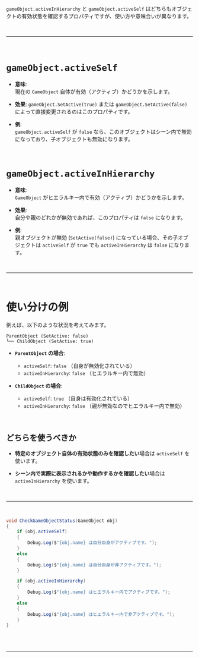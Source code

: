 `gameObject.activeInHierarchy` と `gameObject.activeSelf` はどちらもオブジェクトの有効状態を確認するプロパティですが、使い方や意味合いが異なります。

<br>

---

<br>

# `gameObject.activeSelf`

- **意味**:   
現在の `GameObject` 自体が有効（アクティブ）かどうかを示します。

- **効果**: 
`gameObject.SetActive(true)` または `gameObject.SetActive(false)` によって直接変更されるのはこのプロパティです。

- **例**:  
 `gameObject.activeSelf` が `false` なら、このオブジェクトはシーン内で無効になっており、子オブジェクトも無効になります。

<br>

# `gameObject.activeInHierarchy`

- **意味**:  
 `GameObject` がヒエラルキー内で有効（アクティブ）かどうかを示します。

- **効果**:   
自分や親のどれかが無効であれば、このプロパティは `false` になります。

- **例**:   
親オブジェクトが無効 (`SetActive(false)`) になっている場合、その子オブジェクトは `activeSelf` が `true` でも `activeInHierarchy` は `false` になります。

<br>

---

<br>

# 使い分けの例

例えば、以下のような状況を考えてみます。

```plaintext
ParentObject (SetActive: false)
└── ChildObject (SetActive: true)
```

- **`ParentObject` の場合**:
  - `activeSelf`: `false` （自身が無効化されている）
  - `activeInHierarchy`: `false` （ヒエラルキー内で無効）

- **`ChildObject` の場合**:
  - `activeSelf`: `true` （自身は有効化されている）
  - `activeInHierarchy`: `false` （親が無効なのでヒエラルキー内で無効）

<br>

## どちらを使うべきか

- **特定のオブジェクト自体の有効状態のみを確認したい**場合は `activeSelf` を使います。

- **シーン内で実際に表示されるかや動作するかを確認したい**場合は `activeInHierarchy` を使います。

<br>

---

<br>


```csharp
void CheckGameObjectStatus(GameObject obj)
{
    if (obj.activeSelf)
    {
        Debug.Log($"{obj.name} は自分自身がアクティブです。");
    }
    else
    {
        Debug.Log($"{obj.name} は自分自身が非アクティブです。");
    }

    if (obj.activeInHierarchy)
    {
        Debug.Log($"{obj.name} はヒエラルキー内でアクティブです。");
    }
    else
    {
        Debug.Log($"{obj.name} はヒエラルキー内で非アクティブです。");
    }
}
```



<br>

<br>

---

<br>


<br>